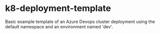 # k8-deployment-template

Basic example template of an Azure Devops cluster deployment using the default namespace and an environment named 'dev'.
